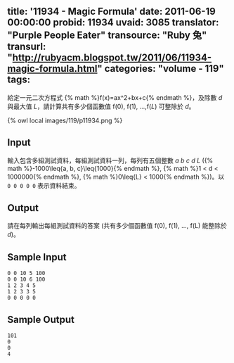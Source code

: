 title: '11934 - Magic Formula'
date: 2011-06-19 00:00:00
probid: 11934
uvaid: 3085
translator: "Purple People Eater"
transource: "Ruby 兔"
transurl: "http://rubyacm.blogspot.tw/2011/06/11934-magic-formula.html"
categories: "volume - 119"
tags:
---

給定一元二次方程式 {% math %}f(x)=ax^2+bx+c{% endmath %}，及除數 *d* 與最大值 *L*，請計算共有多少個函數值 f(0), f(1), ...,f(*L*) 可整除於 *d*。

{% owl local images/119/p11934.png %}

## Input ##

輸入包含多組測試資料，每組測試資料一列，每列有五個整數 *a b c d L* ({% math %}-1000\leq{a, b, c}\leq{1000}{% endmath %}, {% math %}1 < d < 1000000{% endmath %}, {% math %}0\leq{L} < 1000{% endmath %})。以 `0 0 0 0 0` 表示資料結束。

## Output ##

請在每列輸出每組測試資料的答案 (共有多少個函數值 f(0), f(1), ..., f(L) 能整除於 *d*)。

## Sample Input ##

	0 0 10 5 100
	0 0 10 6 100
	1 2 3 4 5
	1 2 3 3 5
	0 0 0 0 0

## Sample Output ##

	101
	0
	0
	4